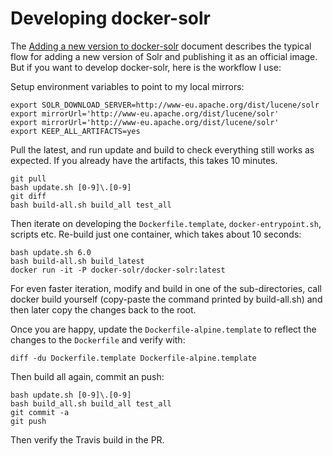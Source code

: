 
Developing docker-solr
======================

The [Adding a new version to docker-solr](../update.md) document describes
the typical flow for adding a new version of Solr and publishing it as an
official image.
But if you want to develop docker-solr, here is the workflow I use:

Setup environment variables to point to my local mirrors:

```console
export SOLR_DOWNLOAD_SERVER=http://www-eu.apache.org/dist/lucene/solr
export mirrorUrl='http://www-eu.apache.org/dist/lucene/solr'
export mirrorUrl='http://www-eu.apache.org/dist/lucene/solr'
export KEEP_ALL_ARTIFACTS=yes
```

Pull the latest, and run update and build to check everything still works
as expected. If you already have the artifacts, this takes 10 minutes.

```
git pull
bash update.sh [0-9]\.[0-9]
git diff
bash build-all.sh build_all test_all
```

Then iterate on developing the `Dockerfile.template`, `docker-entrypoint.sh`,
scripts etc. Re-build just one container, which takes about 10 seconds:

```
bash update.sh 6.0
bash build-all.sh build_latest
docker run -it -P docker-solr/docker-solr:latest
```

For even faster iteration, modify and build in one of the sub-directories,
call docker build yourself (copy-paste the command printed by build-all.sh)
and then later copy the changes back to the root.

Once you are happy, update the `Dockerfile-alpine.template`
to reflect the changes to the `Dockerfile` and verify with:

```
diff -du Dockerfile.template Dockerfile-alpine.template
```

Then build all again, commit an push:

```
bash update.sh [0-9]\.[0-9]
bash build_all.sh build_all test_all
git commit -a
git push
```

Then verify the Travis build in the PR.
